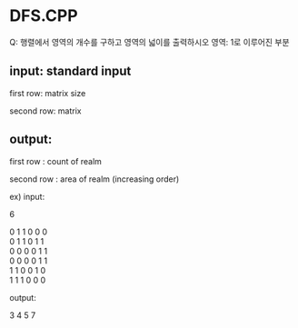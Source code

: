 # DFS.CPP

Q: 행렬에서 영역의 개수를 구하고 영역의 넓이를 출력하시오
    영역: 1로 이루어진 부분

## input: standard input

first row: matrix size

second row: matrix

## output: 

first row : count of realm

second row : area of realm (increasing order)


ex)
input:

6

0 1 1 0 0 0  
0 1 1 0 1 1  
0 0 0 0 1 1  
0 0 0 0 1 1  
1 1 0 0 1 0  
1 1 1 0 0 0  

output:

3 
4 5 7
